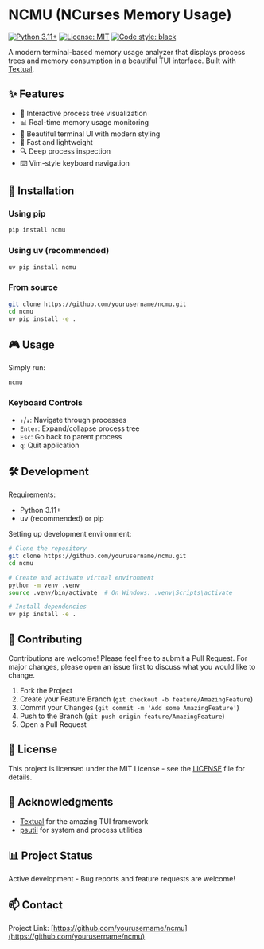 # NCMU (NCurses Memory Usage)

[![Python 3.11+](https://img.shields.io/badge/python-3.11+-blue.svg)](https://www.python.org/downloads/)
[![License: MIT](https://img.shields.io/badge/License-MIT-yellow.svg)](https://opensource.org/licenses/MIT)
[![Code style: black](https://img.shields.io/badge/code%20style-black-000000.svg)](https://github.com/psf/black)

A modern terminal-based memory usage analyzer that displays process trees and memory consumption in a beautiful TUI interface. Built with [Textual](https://textual.textualize.io/).

## ✨ Features

- 🌳 Interactive process tree visualization
- 📊 Real-time memory usage monitoring
- 🎨 Beautiful terminal UI with modern styling
- 🚀 Fast and lightweight
- 🔍 Deep process inspection
- ⌨️ Vim-style keyboard navigation

## 🚀 Installation

### Using pip

```bash
pip install ncmu
```

### Using uv (recommended)

```bash
uv pip install ncmu
```

### From source

```bash
git clone https://github.com/yourusername/ncmu.git
cd ncmu
uv pip install -e .
```

## 🎮 Usage

Simply run:

```bash
ncmu
```

### Keyboard Controls

- `↑`/`↓`: Navigate through processes
- `Enter`: Expand/collapse process tree
- `Esc`: Go back to parent process
- `q`: Quit application

## 🛠️ Development

Requirements:
- Python 3.11+
- uv (recommended) or pip

Setting up development environment:

```bash
# Clone the repository
git clone https://github.com/yourusername/ncmu.git
cd ncmu

# Create and activate virtual environment
python -m venv .venv
source .venv/bin/activate  # On Windows: .venv\Scripts\activate

# Install dependencies
uv pip install -e .
```

## 🤝 Contributing

Contributions are welcome! Please feel free to submit a Pull Request. For major changes, please open an issue first to discuss what you would like to change.

1. Fork the Project
2. Create your Feature Branch (`git checkout -b feature/AmazingFeature`)
3. Commit your Changes (`git commit -m 'Add some AmazingFeature'`)
4. Push to the Branch (`git push origin feature/AmazingFeature`)
5. Open a Pull Request

## 📝 License

This project is licensed under the MIT License - see the [LICENSE](LICENSE) file for details.

## 🙏 Acknowledgments

- [Textual](https://textual.textualize.io/) for the amazing TUI framework
- [psutil](https://github.com/giampaolo/psutil) for system and process utilities

## 📊 Project Status

Active development - Bug reports and feature requests are welcome!

## 📫 Contact

Project Link: [https://github.com/yourusername/ncmu](https://github.com/yourusername/ncmu)
